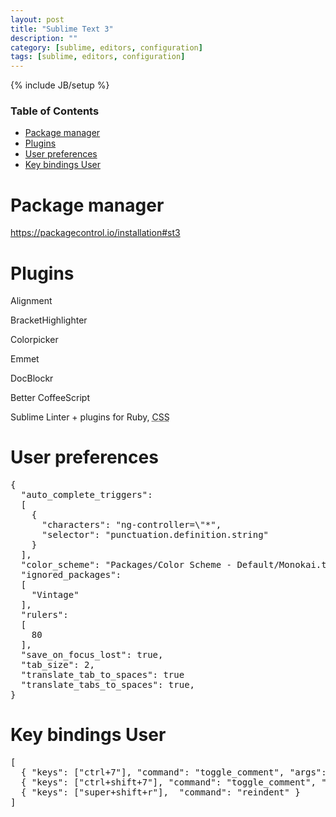 ```yaml
---
layout: post
title: "Sublime Text 3"
description: ""
category: [sublime, editors, configuration]
tags: [sublime, editors, configuration]
---
```

{% include JB/setup %}

<!-- TOC START -->
<div id="dw__toc">
<h3 class="toggle">Table of Contents</h3>
<div>

<ul class="toc">
<li class="level1"><div class="li"><a href="#package_manager">Package manager</a></div></li>
<li class="level1"><div class="li"><a href="#plugins">Plugins</a></div></li>
<li class="level1"><div class="li"><a href="#user_preferences">User preferences</a></div></li>
<li class="level1"><div class="li"><a href="#key_bindings_user">Key bindings User</a></div></li>
</ul>
</div>
</div>
<!-- TOC END -->

<h1 class="sectionedit1" id="package_manager">Package manager</h1>
<div class="level1">

<p>
<a href="https://packagecontrol.io/installation#st3" class="urlextern" title="https://packagecontrol.io/installation#st3"  rel="nofollow">https://packagecontrol.io/installation#st3</a>
</p>

</div>

<h1 class="sectionedit2" id="plugins">Plugins</h1>
<div class="level1">

<p>
Alignment<br/>

BracketHighlighter<br/>

Colorpicker<br/>

Emmet<br/>

DocBlockr<br/>

Better Coffee​Script<br/>

Sublime Linter + plugins for Ruby, <abbr title="Cascading Style Sheets">CSS</abbr> <br/>

</p>

</div>

<h1 class="sectionedit3" id="user_preferences">User preferences</h1>
<div class="level1">
<pre class="code">{
  &quot;auto_complete_triggers&quot;:
  [
    {
      &quot;characters&quot;: &quot;ng-controller=\&quot;*&quot;,
      &quot;selector&quot;: &quot;punctuation.definition.string&quot;
    }
  ],
  &quot;color_scheme&quot;: &quot;Packages/Color Scheme - Default/Monokai.tmTheme&quot;,
  &quot;ignored_packages&quot;:
  [
    &quot;Vintage&quot;
  ],
  &quot;rulers&quot;:
  [
    80
  ],
  &quot;save_on_focus_lost&quot;: true,
  &quot;tab_size&quot;: 2,
  &quot;translate_tab_to_spaces&quot;: true
  &quot;translate_tabs_to_spaces&quot;: true,
}
</pre>

</div>

<h1 class="sectionedit4" id="key_bindings_user">Key bindings User</h1>
<div class="level1">
<pre class="code">[
  { &quot;keys&quot;: [&quot;ctrl+7&quot;], &quot;command&quot;: &quot;toggle_comment&quot;, &quot;args&quot;: { &quot;block&quot;: false } },
  { &quot;keys&quot;: [&quot;ctrl+shift+7&quot;], &quot;command&quot;: &quot;toggle_comment&quot;, &quot;args&quot;: { &quot;block&quot;: true } },
  { &quot;keys&quot;: [&quot;super+shift+r&quot;],  &quot;command&quot;: &quot;reindent&quot; }
]</pre>

</div>